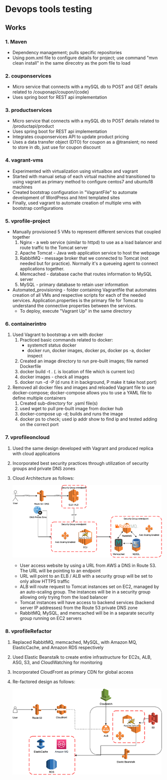 # Devops tools testing
## Works
### 1. Maven
- Dependency management; pulls specific repositories
- Using pom.xml file to configure details for project; use command "mvn clean install" in the same direcotry as the pom file to load
### 2. couponservices
- Micro service that connects with a mySQL db to POST and GET details related to /couponapi/coupon/{code}
- Uses spring boot for REST api implementation
### 3. productservices
- Micro service that connects with a mySQL db to POST details related to /productapi/product
- Uses spring boot for REST api implementation
- Integrates couponservices API to update product pricing
- Uses a data transfer object (DTO) for coupon as a @transient; no need to store in db, just use for coupon discount
### 4. vagrant-vms
- Experimented with virtualization using virtualbox and vagrant
- Started with manual setup of each virtual machine and transitioned to using vagrant as primary method to configure centos7 and ubuntu18 machines
- Created bootstrap configuration in "VagrantFile" to automate development of WordPress and html templated sites
- Finally, used vagrant to automate creation of multiple vms with bootstrap configurations
### 5. vprofile-project
- Manually provisioned 5 VMs to represent different services that coupled together
	1. Nginx - a web service (similar to httpd) to use as a load balancer and route traffic to the Tomcat server
	2. Apache Tomcat - Java web application service to host the webpage
	3. RabbitMQ - message broker that we connected to Tomcat (not needed but for practice). Normally it's a queueing agent to connect applications together.
	4. Memcached - database cache that routes information to MySQL server
	5. MySQL - primary database to retain user information
- Automated_provisioning - folder containing Vagrantfile that automates creation of all VMs and respective scripts for each of the needed services. Application.properties is the primary file for Tomcat to understand the connective properties between the services. 
	- To deploy, execute "Vagrant Up" in the same directory
### 6. containerintro
1. Used Vagrant to bootstrap a vm with docker
	1. Practiced basic commands related to docker:
		- systemctl status docker
		- docker run, docker images, docker ps, docker ps -a, docker inspect <name>
	2. Created an image directory to run pre-built images; file named Dockerfile
	3. docker build -t <anynameforimage> . (. is location of file which is current loc)
	4. docker images - check all images
	5. docker run -d -P <imagename> (d runs it in background, P make it take host port)
2. Removed all docker files and images and reloaded Vagrant file to use docker-compose; docker-compose allows you to use a YAML file to define multiple containers
	1. Created sub-directory for .yaml file(s)
	2. used wget to pull pre-built image from docker hub
	3. docker-compose up -d; builds and runs the image
	4. docker ps to check; used ip addr show to find ip and tested adding on the correct port
### 7. vprofileoncloud
1. Used the same design developed with Vagrant and produced replica with cloud applications
2. Incorporated best security practices through utilization of security groups and private DNS zones
3. Cloud Architecture as follows:

	![Cloud Design](/vprofileoncloud/vprofileoncloud.png)

	- User access website by using a URL from AWS a DNS in Route 53. The URL will be pointing to an endpoint
	- URL will point to an ELB / ALB with a security group will be set to only allow HTTPS traffic
	- ALB will route request to Tomcat instances set on EC2, managed by an auto-scaling group. The instances will be in a security group allowing only trying from the load balancer
	- Tomcat instances will have access to backend services (backend server IP addresses) from the Route 53 private DNS zone
	- RabbitMQ, MySQL, and memcached will be in a separate security group running on EC2 servers

### 8. vprofileRefactor
1. Replaced RabbitMQ, memcached, MySQL, with Amazon MQ, ElasticCache, and Amazon RDS respectively
2. Used Elastic Beanstalk to create entire infrastructure for EC2s, ALB, ASG, S3, and CloudWatching for monitoring
3. Incorporated CloudFront as primary CDN for global access
4. Re-factored design as follows:

	![Re-factored Design](/vprofileRefactor/cloudrefactor.drawio.png)





